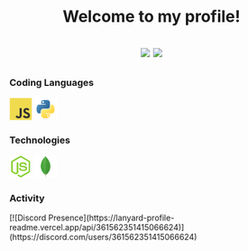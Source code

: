 <h1 align="center">Welcome to my profile!
<p align="center">
  <a href="https://discord.com/users/361562351415066624" target"blank_"><img src="https://img.shields.io/badge/My Discord%20Profile%20-7289DA.svg?&style=for-the-badge&logo=discord&logoColor=white"></a>
  <a href="https://github.com/allien13" target"blank_"><img src="https://img.shields.io/badge/GitHub%20-191717.svg?&style=for-the-badge&logo=github&logoColor=white"></a>
<br>
</p>

<h3>Coding Languages</h3>
<p align="left">
<img src="https://github.com/devicons/devicon/blob/master/icons/javascript/javascript-original.svg" alt="javascript" width="40" height="40"/>
<img src="https://github.com/devicons/devicon/blob/master/icons/python/python-original.svg" alt="python" width="40" height="40"/>
</p>

<h3>Technologies</h3>
<p align="left">
<img src="https://github.com/devicons/devicon/blob/master/icons/nodejs/nodejs-original.svg" alt="nodejs" width="40" height="40"/>
<img src="https://github.com/devicons/devicon/blob/master/icons/mongodb/mongodb-original.svg" alt="mongodb" width="40" height="40"/>

<h3>Activity</h3>
<p align="left">
[![Discord Presence](https://lanyard-profile-readme.vercel.app/api/361562351415066624)](https://discord.com/users/361562351415066624)

</p>
